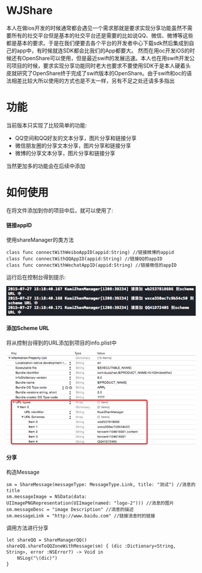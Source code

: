 # WJShare
本人在做ios开发的时候通常都会遇见一个需求那就是要求实现分享功能虽然不需要所有的社交平台但是基本的社交平台还是需要的比如说QQ、微信、微博等这些都是基本的要求。于是在我们便要去各个平台的开发者中心下载sdk然后集成到自己的app中，有时候就连SDK都会比我们的App都要大。
然而在用oc开发iOS的时候还有OpenShare可以使用，但是最近swift的发展迅速。本人也在用swift开发公司项目的时候，要求实现分享功能同时老大也要求不要使用SDK于是本人硬着头皮就研究了OpenShare终于完成了swift版本的OpenShare。由于swift和oc的语法相差比较大所以使用的方式也是不太一样，另有不足之处还请多多指出
# 功能
当前版本只实现了比较简单的功能:
* QQ空间和QQ好友的文本分享，图片分享和链接分享
* 微信朋友圈的分享文本分享，图片分享和链接分享
* 微博的分享文本分享，图片分享和链接分享

当然更加多的功能会在后续中添加
# 如何使用
在将文件添加到你的项目中后，就可以使用了:
#### 链接appID
使用shareManager的类方法
    
    class func connectWithWeiboAppID(appid:String) //链接微博的appid
    class func connectWithQQAppID(appid:String) //链接QQ的appID
    class func connectWithWechatAppID(appid:String) //链接微信的appID
    
运行后在控制台得到提示:

![image](https://github.com/JasonWuGit/WJShare/blob/master/Image/schemeURL.png)
#### 添加Scheme URL
将从控制台得到的URL添加到项目的info.plist中

![image](https://github.com/JasonWuGit/WJShare/blob/master/Image/plist.png)
#### 分享
构造Message

    sm = ShareMessage(messageType: MessageType.Link, title: "测试") //消息的title
    sm.messageImage = NSData(data:  UIImagePNGRepresentation(UIImage(named: "logo-2"))) //消息的图片
    sm.messageDesc = "image Description" //消息的描述
    sm.messageLink = "http://www.baidu.com" //链接消息时的链接
    
调用方法进行分享

    let shareQQ = ShareManagerQQ()
    shareQQ.shareToQQZoneWithMessage(sm) { (dic :Dictionary<String, String>, error :NSError?) -> Void in
        NSLog("\(dic)")
    }
    


